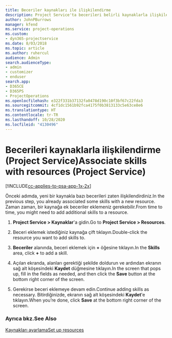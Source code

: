 ```yaml
---
title: Beceriler kaynakları ile ilişkilendirme
description: Project Service'ta becerileri belirli kaynaklarla ilişkilendirme
author: JohnPBurrows
manager: kfend
ms.service: project-operations
ms.custom:
- dyn365-projectservice
ms.date: 8/03/2018
ms.topic: article
ms.author: ruhercul
audience: Admin
search.audienceType:
- admin
- customizer
- enduser
search.app:
- D365CE
- D365PS
- ProjectOperations
ms.openlocfilehash: e322f331b37132fa0478d190c10f3bf67c22fda3
ms.sourcegitcommit: 4cf1dc1561b92fca4175f0b3813133c5e63ce8e6
ms.translationtype: HT
ms.contentlocale: tr-TR
ms.lasthandoff: 10/28/2020
ms.locfileid: "4130496"
---
```

# <a name="associate-skills-with-resources-project-service"></a><span data-ttu-id="d6511-103">Becerileri kaynaklarla ilişkilendirme (Project Service)</span><span class="sxs-lookup"><span data-stu-id="d6511-103">Associate skills with resources (Project Service)</span></span>

[!INCLUDE[cc-applies-to-psa-app-1x-2x](../includes/cc-applies-to-psa-app-1x-2x.md)]

<span data-ttu-id="d6511-104">Önceki adımda, yeni bir kaynakla bazı becerileri zaten ilişkilendirdiniz.</span><span class="sxs-lookup"><span data-stu-id="d6511-104">In the previous step, you already associated some skills with  a new resource.</span></span> <span data-ttu-id="d6511-105">Zaman zaman, bir kaynağa ek beceriler eklemeniz gerekebilir.</span><span class="sxs-lookup"><span data-stu-id="d6511-105">From time to time, you might need to add additional skills to a resource.</span></span>  
  
1.  <span data-ttu-id="d6511-106">**Project Service > Kaynaklar**'a gidin.</span><span class="sxs-lookup"><span data-stu-id="d6511-106">Go to **Project Service > Resources**.</span></span>  
  
2.  <span data-ttu-id="d6511-107">Beceri eklemek istediğiniz kaynağa çift tıklayın.</span><span class="sxs-lookup"><span data-stu-id="d6511-107">Double-click the resource you want to add skills to.</span></span>  
  
3.  <span data-ttu-id="d6511-108">**Beceriler** alanında, beceri eklemek için **+** öğesine tıklayın.</span><span class="sxs-lookup"><span data-stu-id="d6511-108">In the **Skills** area, click **+** to add a skill.</span></span>  
  
4.  <span data-ttu-id="d6511-109">Açılan ekranda, alanları gerektiği şekilde doldurun ve ardından ekranın sağ alt köşesindeki **Kaydet** düğmesine tıklayın.</span><span class="sxs-lookup"><span data-stu-id="d6511-109">In the screen that pops up, fill in the fields as needed, and then click the **Save** button at the bottom right corner of the screen.</span></span>  
  
5.  <span data-ttu-id="d6511-110">Gerekirse beceri eklemeye devam edin.</span><span class="sxs-lookup"><span data-stu-id="d6511-110">Continue adding skills as necessary.</span></span> <span data-ttu-id="d6511-111">Bitirdiğinizde, ekranın sağ alt köşesindeki **Kaydet**'e tıklayın.</span><span class="sxs-lookup"><span data-stu-id="d6511-111">When you’re done, click **Save** at the bottom right corner of the screen.</span></span>  
  
### <a name="see-also"></a><span data-ttu-id="d6511-112">Ayrıca bkz.</span><span class="sxs-lookup"><span data-stu-id="d6511-112">See Also</span></span>  
 [<span data-ttu-id="d6511-113">Kaynakları ayarlama</span><span class="sxs-lookup"><span data-stu-id="d6511-113">Set up resources</span></span>](../psa/set-up-resources.md)
